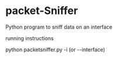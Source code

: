 # packet-Sniffer
Python program to sniff data on an interface

running instructions

python packetsniffer.py -i (or --interface) <Name of the interface>

